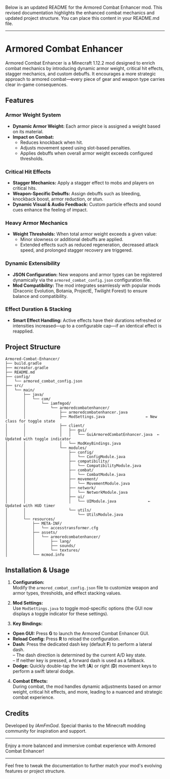 Below is an updated README for the Armored Combat Enhancer mod. This revised documentation highlights the enhanced combat mechanics and updated project structure. You can place this content in your README.md file.

---

# Armored Combat Enhancer

Armored Combat Enhancer is a Minecraft 1.12.2 mod designed to enrich combat mechanics by introducing dynamic armor weight, critical hit effects, stagger mechanics, and custom debuffs. It encourages a more strategic approach to armored combat—every piece of gear and weapon type carries clear in-game consequences.

## Features

### Armor Weight System
- **Dynamic Armor Weight:** Each armor piece is assigned a weight based on its material.
- **Impact on Combat:**
  - Reduces knockback when hit.
  - Adjusts movement speed using slot-based penalties.
  - Applies debuffs when overall armor weight exceeds configured thresholds.

### Critical Hit Effects
- **Stagger Mechanics:** Apply a stagger effect to mobs and players on critical hits.
- **Weapon-Specific Debuffs:** Assign debuffs such as bleeding, knockback boost, armor reduction, or stun.
- **Dynamic Visual & Audio Feedback:** Custom particle effects and sound cues enhance the feeling of impact.

### Heavy Armor Mechanics
- **Weight Thresholds:** When total armor weight exceeds a given value:
  - Minor slowness or additional debuffs are applied.
  - Extended effects such as reduced regeneration, decreased attack speed, and prolonged stagger recovery are triggered.

### Dynamic Extensibility
- **JSON Configuration:** New weapons and armor types can be registered dynamically via the `armored_combat_config.json` configuration file.
- **Mod Compatibility:** The mod integrates seamlessly with popular mods (Draconic Evolution, Botania, ProjectE, Twilight Forest) to ensure balance and compatibility.

### Effect Duration & Stacking
- **Smart Effect Handling:** Active effects have their durations refreshed or intensities increased—up to a configurable cap—if an identical effect is reapplied.

## Project Structure

```
Armored-Combat-Enhancer/
├── build.gradle
├── mcreator.gradle
├── README.md
├── config/
│   └── armored_combat_config.json
├── src/
│   └── main/
│       ├── java/
│       │   └── com/
│       │       └── iamfmgod/
│       │           └── armoredcombatenhancer/
│       │               ├── armoredcombatenhancer.java
│       │               ├── ModSettings.java                  ← New class for toggle state
│       │               ├── client/
│       │               │   ├── gui/
│       │               │   │   └── GuiArmoredCombatEnhancer.java  ← Updated with toggle indicator
│       │               │   └── ModKeyBindings.java
│       │               └── modules/
│       │                   ├── config/
│       │                   │   └── ConfigModule.java
│       │                   ├── compatibility/
│       │                   │   └── CompatibilityModule.java
│       │                   ├── combat/
│       │                   │   └── CombatModule.java
│       │                   ├── movement/
│       │                   │   └── MovementModule.java
│       │                   ├── network/
│       │                   │   └── NetworkModule.java
│       │                   ├── ui/
│       │                   │   └── UIModule.java              ← Updated with HUD timer
│       │                   └── utils/
│       │                       └── UtilsModule.java
│       └── resources/
│           ├── META-INF/
│           │   └── accesstransformer.cfg
│           ├── assets/
│           │   └── armoredcombatenhancer/
│           │       ├── lang/
│           │       ├── sounds/
│           │       └── textures/
│           └── mcmod.info
```

## Installation & Usage

1. **Configuration:**  
   Modify the `armored_combat_config.json` file to customize weapon and armor types, thresholds, and effect stacking values.

2. **Mod Settings:**  
   Use `ModSettings.java` to toggle mod-specific options (the GUI now displays a toggle indicator for these settings).

3. **Key Bindings:**
  - **Open GUI:** Press **G** to launch the Armored Combat Enhancer GUI.
  - **Reload Config:** Press **R** to reload the configuration.
  - **Dash:** Press the dedicated dash key (default **F**) to perform a lateral dash.  
    – The dash direction is determined by the current A/D key state.  
    – If neither key is pressed, a forward dash is used as a fallback.
  - **Dodge:** Quickly double-tap the left (**A**) or right (**D**) movement keys to perform a swift lateral dodge.

4. **Combat Effects:**  
   During combat, the mod handles dynamic adjustments based on armor weight, critical hit effects, and more, leading to a nuanced and strategic combat experience.

## Credits

Developed by *IAmFmGod*. Special thanks to the Minecraft modding community for inspiration and support.

---

Enjoy a more balanced and immersive combat experience with Armored Combat Enhancer!

---

Feel free to tweak the documentation to further match your mod's evolving features or project structure.
